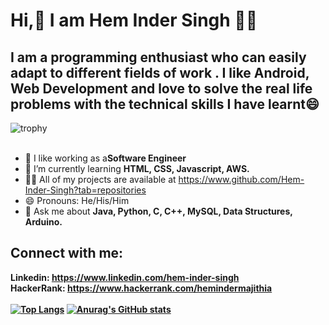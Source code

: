# Hi,👋 I am Hem Inder Singh :man_with_turban:
## I am a programming enthusiast who can easily adapt to different fields of work . I like Android, Web Development and love to solve the real life problems with the technical skills I have learnt:smile:<br>
<!--  [![trophy](https://github-profile-trophy.vercel.app/?username=Hem-Inder-Singh)](https://github.com/ryo-ma/github-profile-trophy) -->
 ![trophy](https://github-profile-trophy.vercel.app/?username=Hem-Inder-Singh&theme=flat&title=Repository,Commits,Followers,Joined2020)<br><br>
 
- 🔭 I like working as a<b>Software Engineer</b>
- 🌱 I’m currently learning <b>HTML, CSS, Javascript, AWS.</b>
- 👨‍💻  All of my projects are available at https://www.github.com/Hem-Inder-Singh?tab=repositories
- 😄 Pronouns: He/His/Him
- 💬 Ask me about <b>Java, Python, C, C++, MySQL, Data Structures, Arduino.
## Connect with me:<br>
<b>Linkedin: </b>https://www.linkedin.com/hem-inder-singh<br>
<b>HackerRank: </b>https://www.hackerrank.com/hemindermajithia<br>
<br>
[![Top Langs](https://github-readme-stats.vercel.app/api/top-langs/?username=Hem-Inder-Singh&layout=compact)](https://github.com/anuraghazra/github-readme-stats)   [![Anurag's GitHub stats](https://github-readme-stats.vercel.app/api?username=Hem-Inder-Singh)](https://github.com/anuraghazra/github-readme-stats)








<!--
**Hem-Inder-Singh/Hem-Inder-Singh** is a ✨ _special_ ✨ repository because its `README.md` (this file) appears on your GitHub profile.

Here are some ideas to get you started:

- 🔭 I’m currently working on ...
- 🌱 I’m currently learning ...
- 👯 I’m looking to collaborate on ...
- 🤔 I’m looking for help with ...
- 💬 Ask me about ...
- 📫 How to reach me: ...
- 😄 Pronouns: ...
- ⚡ Fun fact: ...
-->
